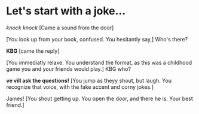 # Let's start with a joke...
*knock knock* [Came a sound from the door]

[You look up from your book, confused. You hesitantly say,] Who's there?

**KBG** [came the reply]

[You immediatly relaxe. You understand the format, as this was a childhood game you and your friends would play.] KBG who?

**ve vill ask the questions!** [You jump as theyy shout, but laugh. You recognize that voice, with the fake accent and corny jokes.]

James! [You shout getting up. You open the door, and there he is. Your best friend.]
